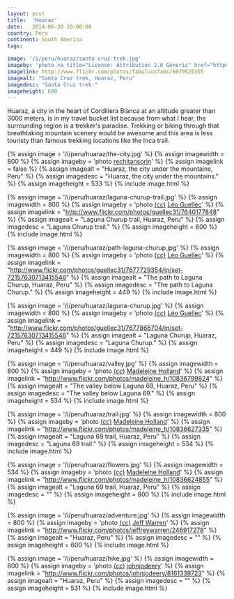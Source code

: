 ```yaml
---
layout: post
title:  'Huaraz'
date:   2014-06-30 20:00:00
country: Peru
continent: South America
tags:

image: '/i/peru/huaraz/santa-cruz-trek.jpg'
imageby: 'photo <a title="License: Attribution 2.0 Generic" href="https://creativecommons.org/licenses/by/2.0/">(<em>cc</em>)</a> <a href="http://www.flickr.com/photos/fabulousfabs/6079525355">butforthesky.com</a>'
imagelink: http://www.flickr.com/photos/fabulousfabs/6079525355
imagealt: "Santa Cruz trek, Huaraz, Peru"
imagedesc: "Santa Cruz trek."
imageheight: 600
---
```

Huaraz, a city in the heart of Cordiliera Blanca at an altitude greater than 3000 meters, is in my travel bucket list because from what I hear, the surrounding region is a trekker's paradise. Trekking or biking through that breathtaking mountain scenery would be awesome and this area is less touristy than famous trekking locations like the Inca trail.

<!-- img -->
{% assign image = '/i/peru/huaraz/the-city.jpg' %}
{% assign imagewidth = 800 %}
{% assign imageby = 'photo <a href="http://www.bigstockphoto.com/image-48240065/stock-photo-huaraz-city-in-cordiliera-blanca%2C-peru">rechitansorin</a>' %}
{% assign imagelink = false %}
{% assign imagealt = "Huaraz, the city under the mountains, Peru" %}
{% assign imagedesc = "Huaraz, the city under the mountains." %}
{% assign imageheight = 533 %}
{% include image.html %}

{% assign image = '/i/peru/huaraz/laguna-churup-trail.jpg' %}
{% assign imagewidth = 800 %}
{% assign imageby = 'photo <a title="License: Attribution-ShareAlike 2.0 Generic" href="https://creativecommons.org/licenses/by-sa/2.0/">(<em>cc</em>)</a> <a href="http://www.flickr.com/photos/guellec31/7640177848">Léo Guellec</a>' %}
{% assign imagelink = "http://www.flickr.com/photos/guellec31/7640177848" %}
{% assign imagealt = "Laguna Churup trail, Huaraz, Peru" %}
{% assign imagedesc = "Laguna Churup trail." %}
{% assign imageheight = 600 %}
{% include image.html %}

{% assign image = '/i/peru/huaraz/path-laguna-churup.jpg' %}
{% assign imagewidth = 800 %}
{% assign imageby = 'photo <a title="License: Attribution-ShareAlike 2.0 Generic" href="https://creativecommons.org/licenses/by-sa/2.0/">(<em>cc</em>)</a> <a href="http://www.flickr.com/photos/guellec31/7677729354/in/set-72157630713415546">Léo Guellec</a>' %}
{% assign imagelink = "http://www.flickr.com/photos/guellec31/7677729354/in/set-72157630713415546" %}
{% assign imagealt = "The path to Laguna Churup, Huaraz, Peru" %}
{% assign imagedesc = "The path to Laguna Churup." %}
{% assign imageheight = 449 %}
{% include image.html %}

{% assign image = '/i/peru/huaraz/laguna-churup.jpg' %}
{% assign imagewidth = 800 %}
{% assign imageby = 'photo <a title="License: Attribution-ShareAlike 2.0 Generic" href="https://creativecommons.org/licenses/by-sa/2.0/">(<em>cc</em>)</a> <a href="http://www.flickr.com/photos/guellec31/7677866704/in/set-72157630713415546">Léo Guellec</a>' %}
{% assign imagelink = "http://www.flickr.com/photos/guellec31/7677866704/in/set-72157630713415546" %}
{% assign imagealt = "Laguna Churup, Huaraz, Peru" %}
{% assign imagedesc = "Laguna Churup." %}
{% assign imageheight = 449 %}
{% include image.html %}

{% assign image = '/i/peru/huaraz/valley.jpg' %}
{% assign imagewidth = 800 %}
{% assign imageby = 'photo <a title="License: Attribution 2.0 Generic" href="https://creativecommons.org/licenses/by/2.0/">(<em>cc</em>)</a> <a href="http://www.flickr.com/photos/madeleine_h/10836799824">Madeleine Holland</a>' %}
{% assign imagelink = "http://www.flickr.com/photos/madeleine_h/10836799824" %}
{% assign imagealt = "The valley below Laguna 69, Huaraz, Peru" %}
{% assign imagedesc = "The valley below Laguna 69." %}
{% assign imageheight = 534 %}
{% include image.html %}

{% assign image = '/i/peru/huaraz/trail.jpg' %}
{% assign imagewidth = 800 %}
{% assign imageby = 'photo <a title="License: Attribution 2.0 Generic" href="https://creativecommons.org/licenses/by/2.0/">(<em>cc</em>)</a> <a href="http://www.flickr.com/photos/madeleine_h/10836627335">Madeleine Holland</a>' %}
{% assign imagelink = "http://www.flickr.com/photos/madeleine_h/10836627335" %}
{% assign imagealt = "Laguna 69 trail, Huaraz, Peru" %}
{% assign imagedesc = "Laguna 69 trail." %}
{% assign imageheight = 534 %}
{% include image.html %}

{% assign image = '/i/peru/huaraz/flowers.jpg' %}
{% assign imagewidth = 534 %}
{% assign imageby = 'photo <a title="License: Attribution 2.0 Generic" href="https://creativecommons.org/licenses/by/2.0/">(<em>cc</em>)</a> <a href="http://www.flickr.com/photos/madeleine_h/10836624855">Madeleine Holland</a>' %}
{% assign imagelink = "http://www.flickr.com/photos/madeleine_h/10836624855" %}
{% assign imagealt = "Laguna 69 trail, Huaraz, Peru" %}
{% assign imagedesc = "" %}
{% assign imageheight = 800 %}
{% include image.html %}

{% assign image = '/i/peru/huaraz/adventure.jpg' %}
{% assign imagewidth = 800 %}
{% assign imageby = 'photo <a title="License: Attribution-ShareAlike 2.0 Generic" href="https://creativecommons.org/licenses/by-sa/2.0/">(<em>cc</em>)</a> <a href="http://www.flickr.com/photos/jeffreywarren/246917278">Jeff Warren</a>' %}
{% assign imagelink = "http://www.flickr.com/photos/jeffreywarren/246917278" %}
{% assign imagealt = "Huaraz, Peru" %}
{% assign imagedesc = "" %}
{% assign imageheight = 600 %}
{% include image.html %}

{% assign image = '/i/peru/huaraz/hike.jpg' %}
{% assign imagewidth = 800 %}
{% assign imageby = 'photo <a title="License: Attribution 2.0 Generic" href="https://creativecommons.org/licenses/by/2.0/">(<em>cc</em>)</a> <a href="http://www.flickr.com/photos/johnjodeery/8161339723">johnjodeery</a>' %}
{% assign imagelink = "http://www.flickr.com/photos/johnjodeery/8161339723" %}
{% assign imagealt = "Huaraz, Peru" %}
{% assign imagedesc = "" %}
{% assign imageheight = 531 %}
{% include image.html %}